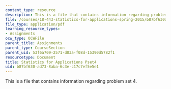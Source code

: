 ```yaml
---
content_type: resource
description: This is a file that contains information regarding problem set 4.
file: /courses/18-443-statistics-for-applications-spring-2015/b87bf630ad738aba6c3ec17c7ef5e5e1_MIT18_443S15_Pset4.pdf
file_type: application/pdf
learning_resource_types:
- Assignments
ocw_type: OCWFile
parent_title: Assignments
parent_type: CourseSection
parent_uid: 53f6a709-2571-d03a-f08d-15390d5782f1
resourcetype: Document
title: Statistics for Applications Pset4
uid: b87bf630-ad73-8aba-6c3e-c17c7ef5e5e1
---
```

This is a file that contains information regarding problem set 4.

